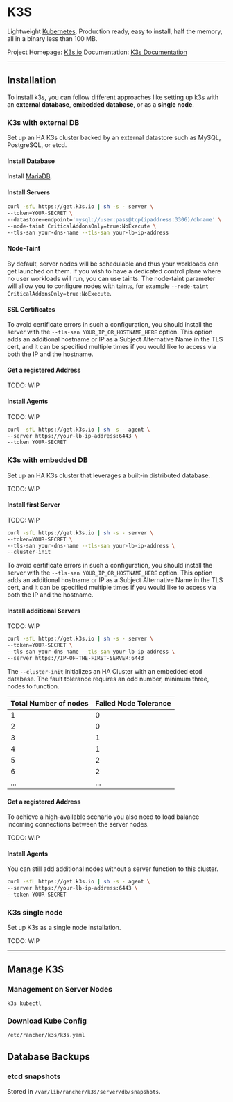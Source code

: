 # K3S
Lightweight [Kubernetes](kubernetes.md). Production ready, easy to install, half the memory, all in a binary less than 100 MB.

Project Homepage: [K3s.io](https://www.k3s.io/)
Documentation: [K3s Documentation](https://docs.k3s.io/)

---
## Installation

To install k3s, you can follow different approaches like setting up k3s with an **external database**, **embedded database**, or as a **single node**.


### K3s with external DB

Set up an HA K3s cluster backed by an external datastore such as MySQL, PostgreSQL, or etcd.

#### Install Database

Install [MariaDB](../../databases/mariadb.md).

#### Install Servers
```bash
curl -sfL https://get.k3s.io | sh -s - server \
--token=YOUR-SECRET \
--datastore-endpoint='mysql://user:pass@tcp(ipaddress:3306)/dbname' \
--node-taint CriticalAddonsOnly=true:NoExecute \
--tls-san your-dns-name --tls-san your-lb-ip-address
```

#### Node-Taint

By default, server nodes will be schedulable and thus your workloads can get launched on them. If you wish to have a dedicated control plane where no user workloads will run, you can use taints. The node-taint parameter will allow you to configure nodes with taints, for example `--node-taint CriticalAddonsOnly=true:NoExecute`.

#### SSL Certificates

To avoid certificate errors in such a configuration, you should install the server with the `--tls-san YOUR_IP_OR_HOSTNAME_HERE` option. This option adds an additional hostname or IP as a Subject Alternative Name in the TLS cert, and it can be specified multiple times if you would like to access via both the IP and the hostname.

#### Get a registered Address

TODO: WIP

#### Install Agents

TODO: WIP

```bash
curl -sfL https://get.k3s.io | sh -s - agent \
--server https://your-lb-ip-address:6443 \
--token YOUR-SECRET
```


### K3s with embedded DB

Set up an HA K3s cluster that leverages a built-in distributed database.

TODO: WIP

#### Install first Server

TODO: WIP

```bash
curl -sfL https://get.k3s.io | sh -s - server \
--token=YOUR-SECRET \
--tls-san your-dns-name --tls-san your-lb-ip-address \
--cluster-init
```

To avoid certificate errors in such a configuration, you should install the server with the `--tls-san YOUR_IP_OR_HOSTNAME_HERE` option. This option adds an additional hostname or IP as a Subject Alternative Name in the TLS cert, and it can be specified multiple times if you would like to access via both the IP and the hostname.

#### Install additional Servers

TODO: WIP

```bash
curl -sfL https://get.k3s.io | sh -s - server \
--token=YOUR-SECRET \
--tls-san your-dns-name --tls-san your-lb-ip-address \
--server https://IP-OF-THE-FIRST-SERVER:6443
```

The `--cluster-init` initializes an HA Cluster with an embedded etcd database. The fault tolerance requires an odd number, minimum three, nodes to function.

Total Number of nodes | Failed Node Tolerance
---|---
1|0
2|0
3|1
4|1
5|2
6|2
...|...

#### Get a registered Address

To achieve a high-available scenario you also need to load balance incoming connections between the server nodes.

TODO: WIP

#### Install Agents

You can still add additional nodes without a server function to this cluster.

```bash
curl -sfL https://get.k3s.io | sh -s - agent \
--server https://your-lb-ip-address:6443 \
--token YOUR-SECRET
```


### K3s single node

Set up K3s as a single node installation.

TODO: WIP

---
## Manage K3S
### Management on Server Nodes
`k3s kubectl`

### Download Kube Config
`/etc/rancher/k3s/k3s.yaml`


## Database Backups

### etcd snapshots
Stored in `/var/lib/rancher/k3s/server/db/snapshots`.
